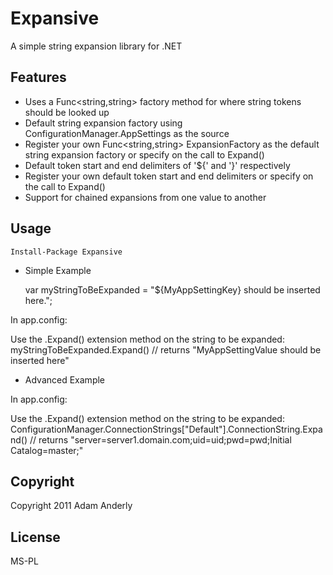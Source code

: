 # Expansive

A simple string expansion library for .NET

## Features

* Uses a Func<string,string> factory method for where string tokens should be looked up
* Default string expansion factory using ConfigurationManager.AppSettings as the source
* Register your own Func<string,string> ExpansionFactory as the default string expansion factory or specify on the call to Expand()
* Default token start and end delimiters of '${' and '}' respectively
* Register your own default token start and end delimiters or specify on the call to Expand()
* Support for chained expansions from one value to another

## Usage

	Install-Package Expansive

* Simple Example

	var myStringToBeExpanded = "${MyAppSettingKey} should be inserted here.";

In app.config:
	<configuration>
		<appSettings>
			<add key="MyAppSettingKey" value="MyAppSettingValue"/>
		</appSettings>
	</configuration>

Use the .Expand() extension method on the string to be expanded:
	myStringToBeExpanded.Expand() // returns "MyAppSettingValue should be inserted here"
	
* Advanced Example

In app.config:
	<configuration>
		<appSettings>
			<add key="Domain" value="domain.com"/>
			<add key="ServerName" value="server1.${Domain}"/>
		</appSettings>
		<connectionStrings>
			<add name="Default" connectionString="server=${ServerName};uid=uid;pwd=pwd;Initial Catalog=master;" provider="System.Data.SqlClient" />
		</connectionStrings>
	</configuration>

Use the .Expand() extension method on the string to be expanded:
	ConfigurationManager.ConnectionStrings["Default"].ConnectionString.Expand() // returns "server=server1.domain.com;uid=uid;pwd=pwd;Initial Catalog=master;"

## Copyright

Copyright 2011 Adam Anderly

## License

MS-PL